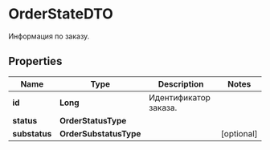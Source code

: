 

# OrderStateDTO

Информация по заказу.

## Properties

| Name | Type | Description | Notes |
|------------ | ------------- | ------------- | -------------|
|**id** | **Long** | Идентификатор заказа. |  |
|**status** | **OrderStatusType** |  |  |
|**substatus** | **OrderSubstatusType** |  |  [optional] |



